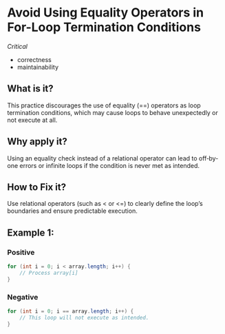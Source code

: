 <!-- #title -->
# Avoid Using Equality Operators in For-Loop Termination Conditions

<!-- #severity -->
*Critical*

<!-- #categories -->
- correctness
- maintainability

<!-- #description -->
## What is it?
This practice discourages the use of equality (==) operators as loop termination conditions, which may cause loops to behave unexpectedly or not execute at all.

## Why apply it?
Using an equality check instead of a relational operator can lead to off‐by‐one errors or infinite loops if the condition is never met as intended.

## How to Fix it?
Use relational operators (such as < or <=) to clearly define the loop’s boundaries and ensure predictable execution.

<!-- #examples -->

## Example 1: 
### Positive
<!-- This loop correctly iterates over an array using a less-than operator. -->
```java
for (int i = 0; i < array.length; i++) {
    // Process array[i]
}
```
### Negative
```java
for (int i = 0; i == array.length; i++) {
    // This loop will not execute as intended.
}
```
